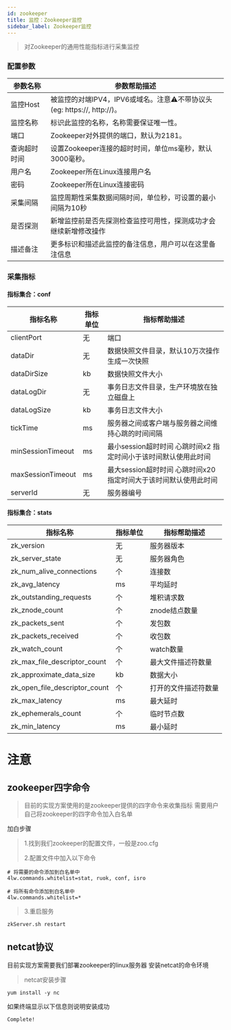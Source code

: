 ```yaml
---
id: zookeeper  
title: 监控：Zookeeper监控      
sidebar_label: Zookeeper监控  
---
```


> 对Zookeeper的通用性能指标进行采集监控

### 配置参数

| 参数名称      | 参数帮助描述 |
| ----------- | ----------- |
| 监控Host     | 被监控的对端IPV4，IPV6或域名。注意⚠️不带协议头(eg: https://, http://)。 |
| 监控名称     | 标识此监控的名称，名称需要保证唯一性。  |
| 端口        | Zookeeper对外提供的端口，默认为2181。  |
| 查询超时时间 | 设置Zookeeper连接的超时时间，单位ms毫秒，默认3000毫秒。  |
| 用户名      | Zookeeper所在Linux连接用户名 |
| 密码        | Zookeeper所在Linux连接密码 |
| 采集间隔    | 监控周期性采集数据间隔时间，单位秒，可设置的最小间隔为10秒  |
| 是否探测    | 新增监控前是否先探测检查监控可用性，探测成功才会继续新增修改操作  |
| 描述备注    | 更多标识和描述此监控的备注信息，用户可以在这里备注信息  |

### 采集指标

#### 指标集合：conf

| 指标名称      | 指标单位 | 指标帮助描述 |
| ----------- | ----------- | ----------- |
| clientPort         | 无 | 端口 |
| dataDir            | 无 | 数据快照文件目录，默认10万次操作生成一次快照 |
| dataDirSize         | kb | 数据快照文件大小 |
| dataLogDir | 无 | 事务日志文件目录，生产环境放在独立磁盘上 |
| dataLogSize | kb | 事务日志文件大小 |
| tickTime | ms | 服务器之间或客户端与服务器之间维持心跳的时间间隔 |
| minSessionTimeout | ms| 最小session超时时间 心跳时间x2 指定时间小于该时间默认使用此时间 |
| maxSessionTimeout | ms |最大session超时时间 心跳时间x20 指定时间大于该时间默认使用此时间 |
| serverId | 无 | 服务器编号 |


#### 指标集合：stats

| 指标名称      | 指标单位 | 指标帮助描述 |
| ----------- | ----------- | ----------- |
| zk_version         | 无 | 服务器版本 |
| zk_server_state            | 无 | 服务器角色 |
| zk_num_alive_connections         | 个 | 连接数 |
| zk_avg_latency | ms | 平均延时 |
| zk_outstanding_requests         | 个 | 堆积请求数 |
| zk_znode_count            | 个 | znode结点数量 |
| zk_packets_sent         | 个 | 发包数 |
| zk_packets_received | 个 | 收包数 |
| zk_watch_count         | 个 | watch数量 |
| zk_max_file_descriptor_count            | 个 | 最大文件描述符数量 |
| zk_approximate_data_size         | kb | 数据大小 |
| zk_open_file_descriptor_count | 个 | 打开的文件描述符数量 |
| zk_max_latency            | ms | 最大延时 |
| zk_ephemerals_count         | 个 | 临时节点数 |
| zk_min_latency | ms | 最小延时 |


# 注意
## zookeeper四字命令
>目前的实现方案使用的是zookeeper提供的四字命令来收集指标
需要用户自己将zookeeper的四字命令加入白名单

加白步骤
> 1.找到我们zookeeper的配置文件，一般是zoo.cfg 
> 
> 2.配置文件中加入以下命令   

```shell
# 将需要的命令添加到白名单中
4lw.commands.whitelist=stat, ruok, conf, isro

# 将所有命令添加到白名单中
4lw.commands.whitelist=*
```

> 3.重启服务   

```shell 
zkServer.sh restart
```

## netcat协议
目前实现方案需要我们部署zookeeper的linux服务器
安装netcat的命令环境

> netcat安装步骤   
```shell
yum install -y nc
```

如果终端显示以下信息则说明安装成功   
```shell
Complete!
```
